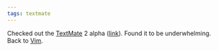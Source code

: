 ```yaml
---
tags: textmate
---
```


Checked out the [TextMate](/wiki/TextMate) 2 alpha ([link](http://blog.macromates.com/2011/textmate-2-0-alpha/)). Found it to be underwhelming. Back to [Vim](/wiki/Vim).
